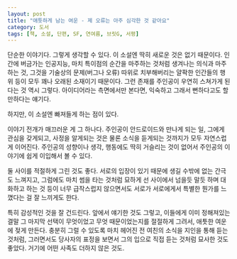 ```yaml
---
layout: post
title: "애틋하게 남는 여운 - 제 오류는 아주 심각한 것 같아요"
category: 도서
tags: [책, 소설, 단편, SF, 연여름, 브릿G, 서평]
---
```


단순한 이야기다.
그렇게 생각할 수 있다.
이 소설엔 딱히 새로운 것은 없기 때문이다.
인간에 버금가는 인공지능,
마치 특이점의 순간을 마주하는 것처럼 생겨나는 의식과 마주하는 것,
그것을 기술상의 문제(버그나 오류) 따위로 치부해버리는 얄팍한 인간들의 행위 등이
모두 꽤나 오래된 소재이기 때문이다.
그런 존재를 주인공이 우연히 스쳐가게 된다는 것 역시 그렇다.
아이디어라는 측면에서만 본다면, 익숙하고 그래서 뻔하다고도 할만하다는 얘기다.

하지만, 이 소설엔 빠져들게 하는 점이 있다.

이야기 전개가 매끄러운 게 그 하나다.
주인공이 안드로이드와 만나게 되는 일,
그에게 관심을 갖게되고,
사정을 알게되는 것은 물론
소식을 듣게되는 것까지가 모두 자연스럽게 이어진다.
주인공의 성향이나 생각, 행동에도 딱히 거슬리는 것이 없어서
주인공의 이야기에 쉽게 이입해서 볼 수 있다.

둘 사이를 적절하게 그린 것도 좋다.
서로의 입장이 있기 때문에 생길 수밖에 없는 간극도 느껴지고,
그럼에도 마치 썸을 타는 것처럼 묘하게 선 사이에서 넘을듯 말듯 하며 대화하고 하는 것 등이
너무 급작스럽지 않으면서도 서로가 서로에게서 특별한 뭔가를 느꼈다는 걸 잘 느끼게도 한다.

특히 감성적인 것을 잘 건드린다.
앞에서 얘기한 것도 그렇고,
이들에게 이미 정해져있는 결말 그 마지막 선택이 무엇이었고 무엇 때문이었는지를 절절하게 그려서,
애틋한 여운에 젖게 만든다.
충분히 그럴 수 있도록 마치 헤어진 전 여친의 소식을 지인을 통해 듣는 것처럼,
그러면서도 당사자의 표정을 보면서 그의 입으로 직접 듣는 것처럼 묘사한 것도 좋았다.
거기에 어떤 사족도 더하지 않은 것도.
